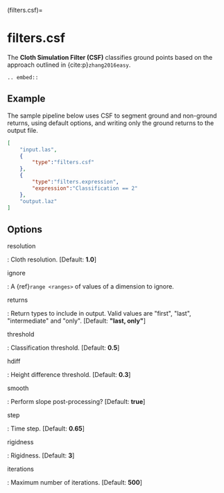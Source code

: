 (filters.csf)=

# filters.csf

The **Cloth Simulation Filter (CSF)** classifies ground points based on the
approach outlined in {cite:p}`zhang2016easy`.

```{eval-rst}
.. embed::
```

## Example

The sample pipeline below uses CSF to segment ground and non-ground returns,
using default options, and writing only the ground returns to the output file.

```json
[
    "input.las",
    {
        "type":"filters.csf"
    },
    {
        "type":"filters.expression",
        "expression":"Classification == 2"
    },
    "output.laz"
]
```

## Options

resolution

: Cloth resolution. \[Default: **1.0**\]

ignore

: A {ref}`range <ranges>` of values of a dimension to ignore.

returns

: Return types to include in output.  Valid values are "first", "last",
  "intermediate" and "only". \[Default: **"last, only"**\]

threshold

: Classification threshold. \[Default: **0.5**\]

hdiff

: Height difference threshold. \[Default: **0.3**\]

smooth

: Perform slope post-processing? \[Default: **true**\]

step

: Time step. \[Default: **0.65**\]

rigidness

: Rigidness. \[Default: **3**\]

iterations

: Maximum number of iterations. \[Default: **500**\]

```{include} filter_opts.md
```
